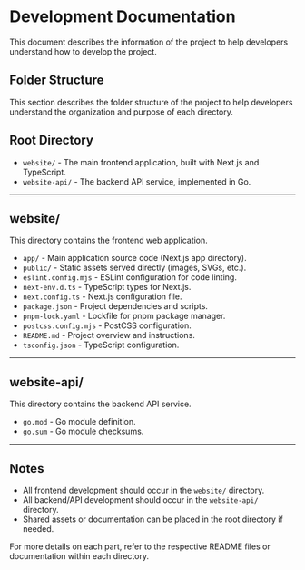 # Development Documentation

This document describes the information of the project to help developers understand how to develop the project.

## Folder Structure

This section describes the folder structure of the project to help developers understand the organization and purpose of each directory.

## Root Directory
- `website/` - The main frontend application, built with Next.js and TypeScript.
- `website-api/` - The backend API service, implemented in Go.

---

## website/
This directory contains the frontend web application.

- `app/` - Main application source code (Next.js app directory).
- `public/` - Static assets served directly (images, SVGs, etc.).
- `eslint.config.mjs` - ESLint configuration for code linting.
- `next-env.d.ts` - TypeScript types for Next.js.
- `next.config.ts` - Next.js configuration file.
- `package.json` - Project dependencies and scripts.
- `pnpm-lock.yaml` - Lockfile for pnpm package manager.
- `postcss.config.mjs` - PostCSS configuration.
- `README.md` - Project overview and instructions.
- `tsconfig.json` - TypeScript configuration.

---

## website-api/
This directory contains the backend API service.

- `go.mod` - Go module definition.
- `go.sum` - Go module checksums.

---

## Notes
- All frontend development should occur in the `website/` directory.
- All backend/API development should occur in the `website-api/` directory.
- Shared assets or documentation can be placed in the root directory if needed.

For more details on each part, refer to the respective README files or documentation within each directory.
